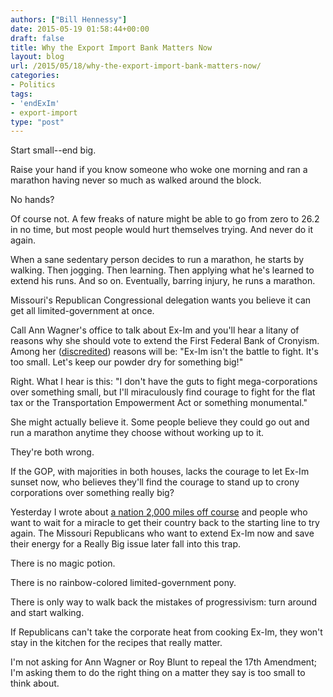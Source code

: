 ```yaml
---
authors: ["Bill Hennessy"]
date: 2015-05-19 01:58:44+00:00
draft: false
title: Why the Export Import Bank Matters Now
layout: blog
url: /2015/05/18/why-the-export-import-bank-matters-now/
categories:
- Politics
tags:
- 'endExIm'
- export-import
type: "post"
---
```


Start small--end big.

Raise your hand if you know someone who woke one morning and ran a marathon having never so much as walked around the block.

No hands?

Of course not. A few freaks of nature might be able to go from zero to 26.2 in no time, but most people would hurt themselves trying. And never do it again.

When a sane sedentary person decides to run a marathon, he starts by walking. Then jogging. Then learning. Then applying what he's learned to extend his runs. And so on. Eventually, barring injury, he runs a marathon.

Missouri's Republican Congressional delegation wants you believe it can get all limited-government at once.

Call Ann Wagner's office to talk about Ex-Im and you'll hear a litany of reasons why she should vote to extend the First Federal Bank of Cronyism. Among her ([discredited](https://hennessysview.com/2014/09/10/heres-ex-im-facts-ann-wagner-claire-mccaskill-wont-tell/)) reasons will be: "Ex-Im isn't the battle to fight. It's too small. Let's keep our powder dry for something big!"

Right. What I hear is this: "I don't have the guts to fight mega-corporations over something small, but I'll miraculously find courage to fight for the flat tax or the Transportation Empowerment Act or something monumental."

She might actually believe it. Some people believe they could go out and run a marathon anytime they choose without working up to it.

They're both wrong.

If the GOP, with majorities in both houses, lacks the courage to let Ex-Im sunset now, who believes they'll find the courage to stand up to crony corporations over something really big?

Yesterday I wrote about [a nation 2,000 miles off course](https://hennessysview.com/2015/05/17/going-home/) and people who want to wait for a miracle to get their country back to the starting line to try again. The Missouri Republicans who want to extend Ex-Im now and save their energy for a Really Big issue later fall into this trap.

There is no magic potion.

There is no rainbow-colored limited-government pony.

There is only way to walk back the mistakes of progressivism: turn around and start walking.

If Republicans can't take the corporate heat from cooking Ex-Im, they won't stay in the kitchen for the recipes that really matter.

I'm not asking for Ann Wagner or Roy Blunt to repeal the 17th Amendment; I'm asking them to do the right thing on a matter they say is too small to think about.


